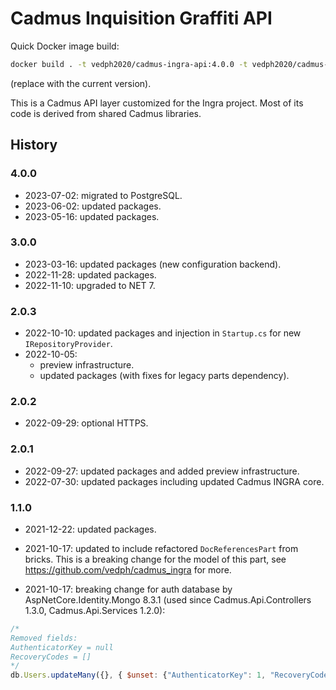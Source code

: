 # Cadmus Inquisition Graffiti API

Quick Docker image build:

```bash
docker build . -t vedph2020/cadmus-ingra-api:4.0.0 -t vedph2020/cadmus-ingra-api:latest
```

(replace with the current version).

This is a Cadmus API layer customized for the Ingra project. Most of its code is derived from shared Cadmus libraries.

## History

### 4.0.0

- 2023-07-02: migrated to PostgreSQL.
- 2023-06-02: updated packages.
- 2023-05-16: updated packages.

### 3.0.0

- 2023-03-16: updated packages (new configuration backend).
- 2022-11-28: updated packages.
- 2022-11-10: upgraded to NET 7.

### 2.0.3

- 2022-10-10: updated packages and injection in `Startup.cs` for new `IRepositoryProvider`.
- 2022-10-05:
  - preview infrastructure.
  - updated packages (with fixes for legacy parts dependency).

### 2.0.2

- 2022-09-29: optional HTTPS.

### 2.0.1

- 2022-09-27: updated packages and added preview infrastructure.
- 2022-07-30: updated packages including updated Cadmus INGRA core.

### 1.1.0

- 2021-12-22: updated packages.

- 2021-10-17: updated to include refactored `DocReferencesPart` from bricks. This is a breaking change for the model of this part, see <https://github.com/vedph/cadmus_ingra> for more.

- 2021-10-17: breaking change for auth database by AspNetCore.Identity.Mongo 8.3.1 (used since Cadmus.Api.Controllers 1.3.0, Cadmus.Api.Services 1.2.0):

```js
/*
Removed fields:
AuthenticatorKey = null
RecoveryCodes = []
*/
db.Users.updateMany({}, { $unset: {"AuthenticatorKey": 1, "RecoveryCodes": 1} });
```

